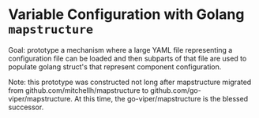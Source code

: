 Variable Configuration with Golang `mapstructure`
=================================================

Goal:  prototype a mechanism where a large YAML file representing a
configuration file can be loaded and then subparts of that file are used to
populate golang struct's that represent component configuration.

Note:  this prototype was constructed not long after mapstructure migrated from
github.com/mitchellh/mapstructure to github.com/go-viper/mapstructure.  At this
time, the go-viper/mapstructure is the blessed successor.
